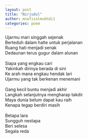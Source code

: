 ```yaml
---
layout: post
title: "Nirjudul"
author: mnafisalmukhdi1
categories: poem
---
```

Ujarmu mari singgah sejenak<br>
Berteduh dalam halte untuk perjalanan<br>
Ruang hati menjadi senak<br>
Dedaunan terus gugur dalam alunan<br>
<br>
Siapa yang engkau cari<br>
Yakinkah dirinya berada di sini<br>
Ke arah mana engkau hendak lari<br>
Ujarmu yang tak berkenan menemani<br>
<br>
Gang kecil buntu menjadi akhir<br>
Langkah selanjutnya mengharap takdir<br>
Maya dunia belum dapat kau raih<br>
Kenapa tegap berdiri masih<br>
<br>
Betapa lara<br>
Sungguh nestapa<br>
Beri selesa<br>
Segala reda
